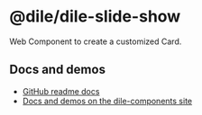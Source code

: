 # @dile/dile-slide-show

Web Component to create a customized Card.

## Docs and demos

- [GitHub readme docs](https://github.com/Polydile/dile-components/blob/master/site/pages/components/dile-slide-show.rocket.md)
- [Docs and demos on the dile-components site](https://dile-components.polydile.com/components/dile-slide-show/)